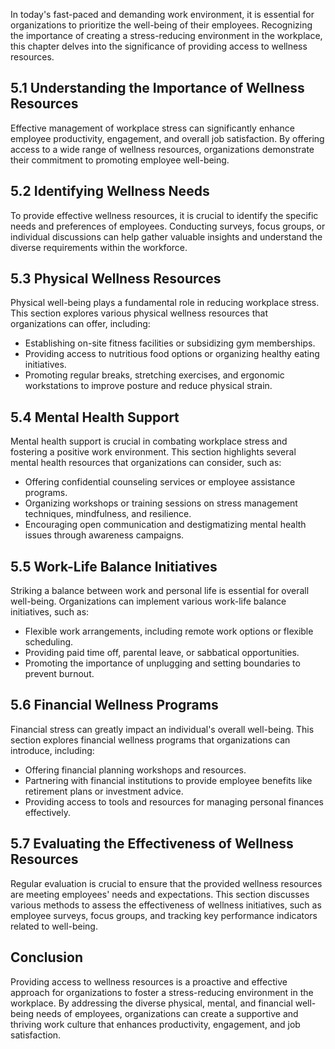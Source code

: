 
In today's fast-paced and demanding work environment, it is essential for organizations to prioritize the well-being of their employees. Recognizing the importance of creating a stress-reducing environment in the workplace, this chapter delves into the significance of providing access to wellness resources.

## 5.1 Understanding the Importance of Wellness Resources

Effective management of workplace stress can significantly enhance employee productivity, engagement, and overall job satisfaction. By offering access to a wide range of wellness resources, organizations demonstrate their commitment to promoting employee well-being.

## 5.2 Identifying Wellness Needs

To provide effective wellness resources, it is crucial to identify the specific needs and preferences of employees. Conducting surveys, focus groups, or individual discussions can help gather valuable insights and understand the diverse requirements within the workforce.

## 5.3 Physical Wellness Resources

Physical well-being plays a fundamental role in reducing workplace stress. This section explores various physical wellness resources that organizations can offer, including:

- Establishing on-site fitness facilities or subsidizing gym memberships.
- Providing access to nutritious food options or organizing healthy eating initiatives.
- Promoting regular breaks, stretching exercises, and ergonomic workstations to improve posture and reduce physical strain.

## 5.4 Mental Health Support

Mental health support is crucial in combating workplace stress and fostering a positive work environment. This section highlights several mental health resources that organizations can consider, such as:

- Offering confidential counseling services or employee assistance programs.
- Organizing workshops or training sessions on stress management techniques, mindfulness, and resilience.
- Encouraging open communication and destigmatizing mental health issues through awareness campaigns.

## 5.5 Work-Life Balance Initiatives

Striking a balance between work and personal life is essential for overall well-being. Organizations can implement various work-life balance initiatives, such as:

- Flexible work arrangements, including remote work options or flexible scheduling.
- Providing paid time off, parental leave, or sabbatical opportunities.
- Promoting the importance of unplugging and setting boundaries to prevent burnout.

## 5.6 Financial Wellness Programs

Financial stress can greatly impact an individual's overall well-being. This section explores financial wellness programs that organizations can introduce, including:

- Offering financial planning workshops and resources.
- Partnering with financial institutions to provide employee benefits like retirement plans or investment advice.
- Providing access to tools and resources for managing personal finances effectively.

## 5.7 Evaluating the Effectiveness of Wellness Resources

Regular evaluation is crucial to ensure that the provided wellness resources are meeting employees' needs and expectations. This section discusses various methods to assess the effectiveness of wellness initiatives, such as employee surveys, focus groups, and tracking key performance indicators related to well-being.

## Conclusion

Providing access to wellness resources is a proactive and effective approach for organizations to foster a stress-reducing environment in the workplace. By addressing the diverse physical, mental, and financial well-being needs of employees, organizations can create a supportive and thriving work culture that enhances productivity, engagement, and job satisfaction.
